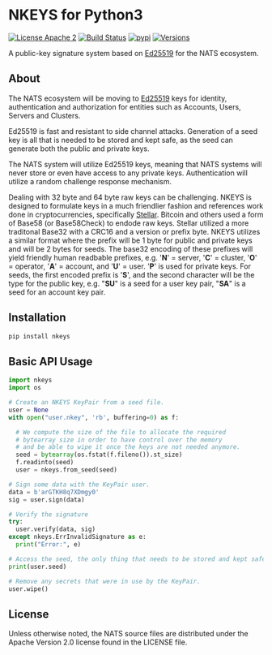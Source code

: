 # NKEYS for Python3

[![License Apache 2](https://img.shields.io/badge/License-Apache2-blue.svg)](https://www.apache.org/licenses/LICENSE-2.0)
[![Build Status](https://travis-ci.org/nats-io/nkeys.py.svg?branch=master)](http://travis-ci.org/nats-io/nkeys.py)
[![pypi](https://img.shields.io/pypi/v/nkeys.svg)](https://pypi.org/project/nkeys)
[![Versions](https://img.shields.io/pypi/pyversions/nkeys.svg)](https://pypi.org/project/nkeys)

A public-key signature system based on [Ed25519](https://ed25519.cr.yp.to/) for the NATS ecosystem.

## About

The NATS ecosystem will be moving to [Ed25519](https://ed25519.cr.yp.to/) keys for identity, authentication and authorization for entities such as Accounts, Users, Servers and Clusters.

Ed25519 is fast and resistant to side channel attacks. Generation of a seed key is all that is needed to be stored and kept safe, as the seed can generate both the public and private keys.

The NATS system will utilize Ed25519 keys, meaning that NATS systems will never store or even have access to any private keys. Authentication will utilize a random challenge response mechanism.

Dealing with 32 byte and 64 byte raw keys can be challenging. NKEYS is designed to formulate keys in a much friendlier fashion and references work done in cryptocurrencies, specifically [Stellar](https://www.stellar.org/).	Bitcoin and others used a form of Base58 (or Base58Check) to endode raw keys. Stellar utilized a more traditonal Base32 with a CRC16 and a version or prefix byte. NKEYS utilizes a similar format where the prefix will be 1 byte for public and private keys and will be 2 bytes for seeds. The base32 encoding of these prefixes will yield friendly human readbable prefixes, e.g. '**N**' = server, '**C**' = cluster, '**O**' = operator, '**A**' = account, and '**U**' = user. '**P**' is used for private keys. For seeds, the first encoded prefix is '**S**', and the second character will be the type for the public key, e.g. "**SU**" is a seed for a user key pair, "**SA**" is a seed for an account key pair.

## Installation

```sh
pip install nkeys
```

## Basic API Usage

```python
import nkeys
import os

# Create an NKEYS KeyPair from a seed file.
user = None
with open("user.nkey", 'rb', buffering=0) as f:

  # We compute the size of the file to allocate the required
  # bytearray size in order to have control over the memory
  # and be able to wipe it once the keys are not needed anymore.
  seed = bytearray(os.fstat(f.fileno()).st_size)
  f.readinto(seed)
  user = nkeys.from_seed(seed)

# Sign some data with the KeyPair user.
data = b'arGTKH8q7XDmgy0'
sig = user.sign(data)

# Verify the signature
try: 
  user.verify(data, sig)
except nkeys.ErrInvalidSignature as e:
  print("Error:", e)

# Access the seed, the only thing that needs to be stored and kept safe.
print(user.seed)

# Remove any secrets that were in use by the KeyPair.
user.wipe()
```

## License

Unless otherwise noted, the NATS source files are distributed under the Apache Version 2.0 license found in the LICENSE file.
